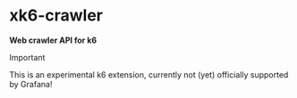 # xk6-crawler

**Web crawler API for k6**

> [!IMPORTANT]
> This is an experimental k6 extension, currently not (yet) officially supported by Grafana!

